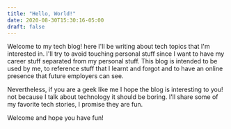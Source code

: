 ```yaml
---
title: "Hello, World!"
date: 2020-08-30T15:30:16-05:00
draft: false
---
```


Welcome to my tech blog! here I'll be writing about tech topics that I'm
interested in. I'll try to avoid touching personal stuff since I want to have my
career stuff separated from my personal stuff. This blog is intended to be used
by me, to reference stuff that I learnt and forgot and to have an online
presence that future employers can see.

Nevertheless, if you are a geek like me I hope the blog is interesting to you!
not because I talk about technology it should be boring. I'll share some of my
favorite tech stories, I promise they are fun.

Welcome and hope you have fun!
